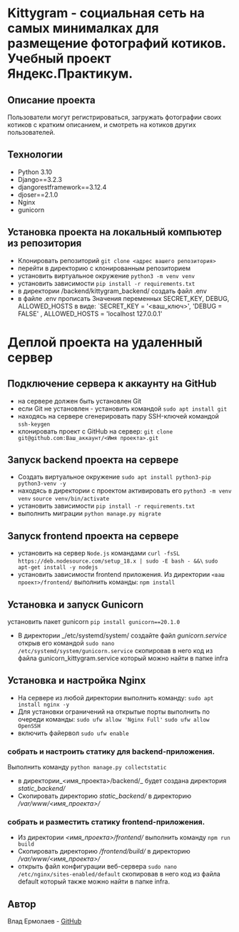 # Kittygram - социальная сеть на самых минималках для размещение фотографий котиков. Учебный проект Яндекс.Практикум.

## Описание проекта
Пользователи могут регистрироваться, загружать фотографии своих котиков с кратким описанием, и смотреть на котиков других пользователей.
## Технологии

 - Python 3.10
 - Django==3.2.3
 - djangorestframework==3.12.4
 - djoser==2.1.0
 - Nginx
 - gunicorn
 
## Установка проекта на локальный компьютер из репозитория 
 - Клонировать репозиторий `git clone <адрес вашего репозитория>`
 - перейти в директорию с клонированным репозиторием
 - установить виртуальное окружение `python3 -m venv venv`
 - установить зависимости `pip install -r requirements.txt`
 - в директории /backend/kittygram_backend/ создать файл .env
 - в файле .env прописать Значения переменных SECRET_KEY, DEBUG, ALLOWED_HOSTS в виде: `SECRET_KEY = '<ваш_ключ>', 'DEBUG = FALSE' , ALLOWED_HOSTS = 'localhost 127.0.0.1'

# Деплой проекта на удаленный сервер

## Подключение сервера к аккаунту на GitHub
- на сервере должен быть установлен Git
- если Git не установлен - установить командой `sudo apt install git`
- находясь на сервере сгенерировать пару SSH-ключей командой `ssh-keygen`
- клонировать проект с GitHub на сервер: `git clone git@github.com:Ваш_аккаунт/<Имя проекта>.git`

## Запуск backend проекта на сервере
- Создать виртуальное окружение `sudo apt install python3-pip python3-venv -y`
- находясь в директории с проектом активировать его `python3 -m venv venv`  `source venv/bin/activate` 
- установить зависимости `pip install -r requirements.txt`
- выполнить миграции `python manage.py migrate`

## Запуск frontend проекта на сервере
- установить на сервер `Node.js`   командами
`curl -fsSL https://deb.nodesource.com/setup_18.x | sudo -E bash - &&\`
`sudo apt-get install -y nodejs`
- установить зависимости frontend приложения. Из директории `<ваш проект>/frontend/` выполнить команды: `npm install`

## Установка и запуск Gunicorn
установить пакет gunicorn `pip install gunicorn==20.1.0`
- В директории _/etc/systemd/system/ создайте файл _gunicorn.service_  открыв его командой `sudo nano /etc/systemd/system/gunicorn.service` скопировав в него код из файла gunicorn_kittygram.service который можно найти в папке infra

## Установка и настройка Nginx

 - На сервере из любой директории выполнить команду: `sudo apt install nginx -y`
- Для установки ограничений на открытые порты выполнить по очереди команды: `sudo ufw allow 'Nginx Full'`  `sudo ufw allow OpenSSH`
- включить файервол `sudo ufw enable`

### собрать и настроить статику для backend-приложения.
Выполнить команду `python manage.py collectstatic`
- в директории_<имя_проекта>/backend/_ будет создана директория _static_backend/_ 
- Скопировать директорию _static_backend/_ в директорию _/var/www/<имя_проекта>/_
### собрать и разместить статику frontend-приложения.
- Из директории _<имя_проекта>/frontend/_  выполнить команду `npm run build`
- Скопировать директорию _/frontend/build/_ в директорию _/var/www/<имя_проекта>/_
- открыть файл конфигурации веб-сервера `sudo nano /etc/nginx/sites-enabled/default` скопировав в него код из файла default который также можно найти в папке infra.


## Автор
Влад Ермолаев - [GitHub](https://github.com/VladErm91)

